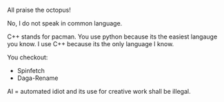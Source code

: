 All praise the octopus!

No, I do not speak in common language.

C++ stands for pacman. You use python because its the easiest langauge you know. I use C++ because its the only language I know.

You checkout:
- Spinfetch
- Daga-Rename




AI = automated idiot and its use for creative work shall be illegal.
